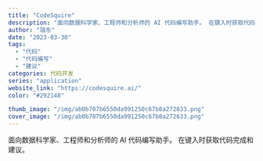 ```yaml
---
title: "CodeSquire"
description: "面向数据科学家、工程师和分析师的 AI 代码编写助手。 在键入时获取代码完成和建议。"
author: "瑞东"
date: "2023-03-30"
tags:
  - "代码"
  - "代码编写"
  - "建议"
categories: 代码开发
series: "application"
website_link: "https://codesquire.ai/"
color: "#292148"

thumb_image: "/img/ab0b707b6550da991250c67b8a272633.png"
cover_image: "/img/ab0b707b6550da991250c67b8a272633.png"
---
```


面向数据科学家、工程师和分析师的 AI 代码编写助手。 在键入时获取代码完成和建议。